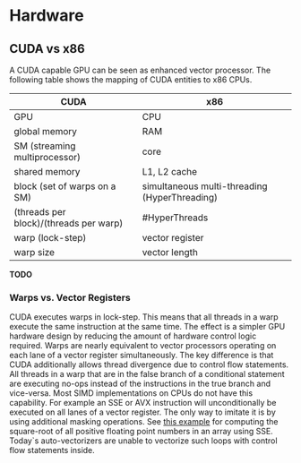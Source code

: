 Hardware
========


CUDA vs x86
-----------

A CUDA capable GPU can be seen as enhanced vector processor.
The following table shows the mapping of CUDA entities to x86 CPUs.

|CUDA|x86|
|---|---|
|GPU|CPU|
|global memory|RAM|
|SM (streaming multiprocessor)|core|
|shared memory|L1, L2 cache|
|block (set of warps on a SM)|simultaneous multi-threading (HyperThreading)|
|(threads per block)/(threads per warp)|#HyperThreads|
|warp (lock-step)|vector register|
|warp size|vector length|

**TODO**

### Warps vs. Vector Registers

CUDA executes warps in lock-step.
This means that all threads in a warp execute the same instruction at the same time.
The effect is a simpler GPU hardware design by reducing the amount of hardware control logic required.
Warps are nearly equivalent to vector processors operating on each lane of a vector register simultaneously.
The key difference is that CUDA additionally allows thread divergence due to control flow statements.
All threads in a warp that are in the false branch of a conditional statement are executing no-ops instead of the instructions in the true branch and vice-versa.
Most SIMD implementations on CPUs do not have this capability.
For example an SSE or AVX instruction will unconditionally be executed on all lanes of a vector register.
The only way to imitate it is by using additional masking operations.
See [this example](http://felix.abecassis.me/2012/08/sse-vectorizing-conditional-code/) for computing the square-root of all positive floating point numbers in an array using SSE.
Today`s auto-vectorizers are unable to vectorize such loops with control flow statements inside.